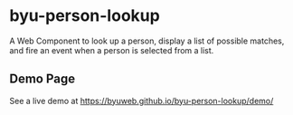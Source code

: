 # byu-person-lookup
A Web Component to look up a person, display a list of possible matches, and fire an event when a person is selected from a list.

## Demo Page
See a live demo at https://byuweb.github.io/byu-person-lookup/demo/
